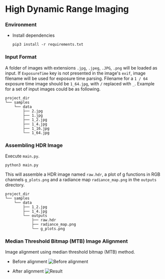 # High Dynamic Range Imaging


### Environment

* Install dependencies
  ```shell
  pip3 install -r requirements.txt
  ```

### Input Format
A folder of images with extensions `.jpg`, `.jpeg`, `.JPG`, `.png` will be loaded as input.
If `ExposureTime` key is not presented in the image's `exif`, image filename will be used for exposure time parsing.
Filename for a `1 / 64` exposure time image should be `1_64.jpg`, with `/` replaced with `_`.
Example for a set of input images could be as following.
```
project_dir
└── samples
    └── data
        ├── 2.jpg
        ├── 1.jpg
        ├── 1_2.jpg
        ├── 1_4.jpg
        ├── 1_16.jpg
        └── 1_64.jpg
```

### Assembling HDR Image
Execute `main.py`.
```shell
python3 main.py
```
This will assemble a HDR image named `raw.hdr`, a plot of g functions in RGB channels `g_plots.png` and
a radiance map `radiance_map.png` in the `outputs` directory.
```
project_dir
└── samples
    └── data
        ├── 1_2.jpg
        ├── 1_4.jpg
        └── outputs
            ├── raw.hdr
            ├── radiance_map.png
            └── g_plots.png
```

### Median Threshold Bitmap (MTB) Image Alignment
Image alignment using median threshold bitmap (MTB) method.
* Before alignment
  ![Before alignment](https://github.com/Zzznorlax/hdr/blob/main/resource/pre_alignment.png)

* After alignment
  ![Result](https://github.com/Zzznorlax/hdr/blob/main/resource/aligned.png)
